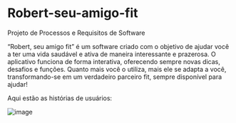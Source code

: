 # Robert-seu-amigo-fit
Projeto de Processos e Requisitos de Software

“Robert, seu amigo fit” é um software criado com o objetivo de ajudar você a ter uma vida saudável e ativa de maneira interessante e prazerosa. O aplicativo funciona de forma interativa, oferecendo sempre novas dicas, desafios e funções. Quanto mais você o utiliza, mais ele se adapta a você, transformando-se em um verdadeiro parceiro fit, sempre disponível para ajudar!


Aqui estão as histórias de usuários:

![image](https://github.com/Rodibre8708/Robert-seu-amigo-fit/assets/150438774/8c3fd56b-d907-4558-af42-aca86c7f6581)
